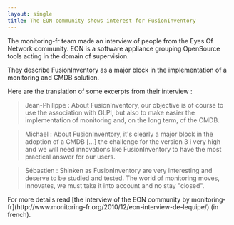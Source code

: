 ```yaml
---
layout: single
title: The EON community shows interest for FusionInventory
---
```


The monitoring-fr team made an interview of people from the Eyes Of Network community. EON is a software appliance grouping OpenSource tools acting in the domain of supervision.

They describe FusionInventory as a major block in the implementation of a monitoring and CMDB solution.

Here are the translation of some excerpts from their interview :
<blockquote>Jean-Philippe : About FusionInventory, our objective is of course to use the association with GLPI, but also to make easier the implementation of monitoring and, on the long term, of the CMDB.</blockquote>
<blockquote>Michael : About FusionInventory, it's clearly a major block in the adoption of a CMDB [...] the challenge for the version 3 i very high and we will need innovations like FusionInventory to have the most practical answer for our users.</blockquote>
<blockquote>Sébastien : Shinken as FusionInventory are very interesting and deserve to be studied and tested. The world of  monitoring moves, innovates, we must take it into account and no stay "closed".</blockquote>
For more details read [the interview of the EON community by monitoring-fr](http://www.monitoring-fr.org/2010/12/eon-interview-de-lequipe/) (in french).
